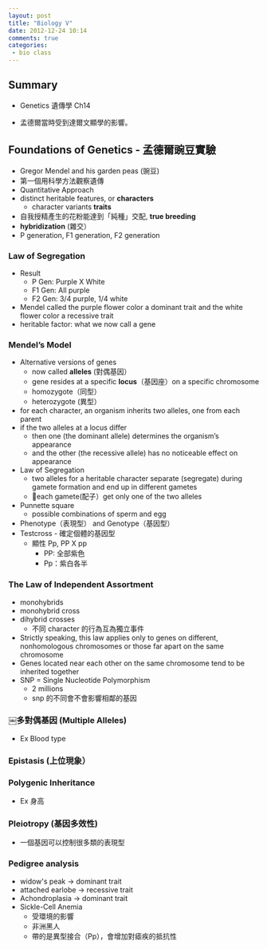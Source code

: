 ```yaml
---
layout: post
title: "Biology V"
date: 2012-12-24 10:14
comments: true
categories: 
 - bio class
---
```


## Summary
* Genetics 遺傳學 Ch14

<!-- more -->

* 孟德爾當時受到達爾文顯學的影響。



## Foundations of Genetics - 孟德爾豌豆實驗
* Gregor Mendel and his garden peas (豌豆)
* 第一個用科學方法觀察遺傳
* Quantitative Approach
* distinct heritable features, or **characters**
    * character variants **traits**
* 自我授精產生的花粉能達到「純種」交配, **true breeding**
* **hybridization** (雜交）
* P generation, F1 generation, F2 generation

### Law of Segregation
* Result
    * P Gen: Purple X White
    * F1 Gen: All purple
    * F2 Gen: 3/4 purple, 1/4 white
* Mendel called the purple flower color a dominant trait and the white flower color a recessive trait
* heritable factor: what we now call a gene

### Mendel’s Model
* Alternative versions of genes
    * now called **alleles** (對偶基因）
    * gene resides at a specific **locus**（基因座）on a specific chromosome
    * homozygote（同型）
    * heterozygote (異型）
* for each character, an organism inherits two alleles, one from each parent
* if the two alleles at a locus differ
    * then one (the dominant allele) determines the organism’s appearance
    * and the other (the recessive allele) has no noticeable effect on appearance
* Law of Segregation
    * two alleles for a heritable character separate (segregate) during gamete formation and end up in different gametes
    * each gamete(配子）get only one of the two alleles
* Punnette square
    * possible combinations of sperm and egg 
* Phenotype（表現型） and Genotype（基因型）
* Testcross - 確定個體的基因型
    * 顯性 Pp, PP  X pp
        * PP: 全部紫色
        * Pp：紫白各半
        
### The Law of Independent Assortment
* monohybrids
* monohybrid cross 
* dihybrid crosses
    * 不同 character 的行為互為獨立事件
* Strictly speaking, this law applies only to genes on different, nonhomologous chromosomes or those far apart on the same chromosome
* Genes located near each other on the same chromosome tend to be inherited together
* SNP = Single Nucleotide Polymorphism
    * 2 millions 
    * snp 的不同會不會影響相鄰的基因

### ￼多對偶基因 (Multiple Alleles)
* Ex Blood type

### Epistasis (上位現象）

### Polygenic Inheritance
* Ex 身高

### Pleiotropy (基因多效性)
* 一個基因可以控制很多類的表現型

### Pedigree analysis
* widow's peak -> dominant trait
* attached earlobe -> recessive trait
* Achondroplasia -> dominant trait
* Sickle-Cell Anemia
    * 受環境的影響
    * 非洲黑人
    * 帶的是異型接合（Pp），會增加對瘧疾的抵抗性